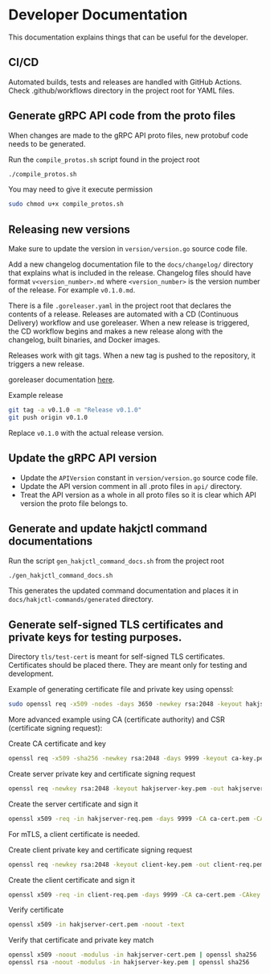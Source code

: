 # Developer Documentation

This documentation explains things that can be useful for the developer.

## CI/CD

Automated builds, tests and releases are handled with GitHub Actions. Check .github/workflows directory in the project root for YAML files.

## Generate gRPC API code from the proto files

When changes are made to the gRPC API proto files, new protobuf code needs to be generated.

Run the `compile_protos.sh` script found in the project root
```sh
./compile_protos.sh
```

You may need to give it execute permission
```sh
sudo chmod u+x compile_protos.sh
```

## Releasing new versions

Make sure to update the version in `version/version.go` source code file.

Add a new changelog documentation file to the `docs/changelog/` directory that explains what is included in the release. Changelog files should have format `v<version_number>.md` where `<version_number>` is the version number of the release. For example `v0.1.0.md`.

There is a file `.goreleaser.yaml` in the project root that declares the contents of a release. Releases are automated with a CD (Continuous Delivery) workflow and use goreleaser. When a new release is triggered, the CD workflow begins and makes a new release along with the changelog, built binaries, and Docker images.

Releases work with git tags. When a new tag is pushed to the repository, it triggers a new release.

goreleaser documentation [here](https://goreleaser.com/quick-start/).

Example release
```sh
git tag -a v0.1.0 -m "Release v0.1.0"
git push origin v0.1.0
```
Replace `v0.1.0` with the actual release version.

## Update the gRPC API version

- Update the `APIVersion` constant in `version/version.go` source code file.
- Update the API version comment in all .proto files in `api/` directory.
- Treat the API version as a whole in all proto files so it is clear which API version the proto file belongs to.

## Generate and update hakjctl command documentations

Run the script `gen_hakjctl_command_docs.sh` from the project root
```sh
./gen_hakjctl_command_docs.sh
```

This generates the updated command documentation and places it in `docs/hakjctl-commands/generated` directory.

## Generate self-signed TLS certificates and private keys for testing purposes.

Directory `tls/test-cert` is meant for self-signed TLS certificates. Certificates should be placed there. They are meant only for testing and development.

Example of generating certificate file and private key using openssl:
```sh
sudo openssl req -x509 -nodes -days 3650 -newkey rsa:2048 -keyout hakjserver.key -out hakjserver.crt -config cert.conf
```

More advanced example using CA (certificate authority) and CSR (certificate signing request):

Create CA certificate and key
```sh
openssl req -x509 -sha256 -newkey rsa:2048 -days 9999 -keyout ca-key.pem -out ca-cert.pem -nodes -subj "/OU=HakjDB/CN=localhost"
```

Create server private key and certificate signing request
```sh
openssl req -newkey rsa:2048 -keyout hakjserver-key.pem -out hakjserver-req.pem -nodes -sha256 -subj "/OU=hakjserver/CN=localhost"
```

Create the server certificate and sign it
```sh
openssl x509 -req -in hakjserver-req.pem -days 9999 -CA ca-cert.pem -CAkey ca-key.pem -CAcreateserial -out hakjserver-cert.pem -extfile hakjserver-ext.cfg -sha256
```

For mTLS, a client certificate is needed.

Create client private key and certificate signing request
```sh
openssl req -newkey rsa:2048 -keyout client-key.pem -out client-req.pem -nodes -sha256 -subj "/OU=HakjDB client/CN=localhost"
```

Create the client certificate and sign it
```sh
openssl x509 -req -in client-req.pem -days 9999 -CA ca-cert.pem -CAkey ca-key.pem -CAcreateserial -out client-cert.pem -extfile hakjserver-ext.cfg -sha256
```

Verify certificate
```sh
openssl x509 -in hakjserver-cert.pem -noout -text
```

Verify that certificate and private key match
```sh
openssl x509 -noout -modulus -in hakjserver-cert.pem | openssl sha256
openssl rsa -noout -modulus -in hakjserver-key.pem | openssl sha256
```
